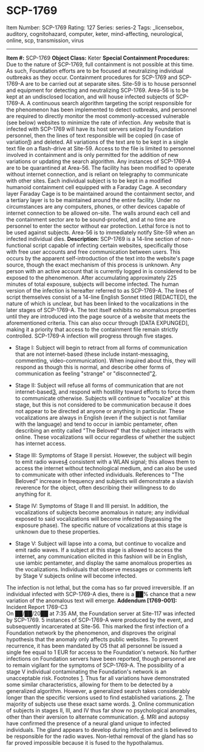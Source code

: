# SCP-1769
Item Number: SCP-1769
Rating: 127
Series: series-2
Tags: _licensebox, auditory, cognitohazard, computer, keter, mind-affecting, neurological, online, scp, transmission, virus

---

**Item #:** SCP-1769
**Object Class:** Keter
**Special Containment Procedures:** Due to the nature of SCP-1769, full containment is not possible at this time. As such, Foundation efforts are to be focused at neutralizing individual outbreaks as they occur. Containment procedures for SCP-1769 and SCP-1769-A are to be carried out at separate sites. Site-59 is to house personnel and equipment for detecting and neutralizing SCP-1769. Area-56 is to be kept at an undisclosed location, and will house infected subjects of SCP-1769-A.
A continuous search algorithm targeting the script responsible for the phenomenon has been implemented to detect outbreaks, and personnel are required to directly monitor the most commonly-accessed vulnerable (see below) websites to minimize the rate of infection. Any website that is infected with SCP-1769 will have its host servers seized by Foundation personnel, then the lines of text responsible will be copied (in case of variation[1](javascript:;)) and deleted. All variations of the text are to be kept in a single text file on a flash-drive at Site-59. Access to the file is limited to personnel involved in containment and is only permitted for the addition of new variations or updating the search algorithm.
Any instances of SCP-1769-A are to be quarantined at Area-56. The facility has been modified to operate without internet connection, and is reliant on telegraphy to communicate with other sites. Each individual subject is to be kept in a modified humanoid containment cell equipped with a Faraday Cage. A secondary layer Faraday Cage is to be maintained around the containment sector, and a tertiary layer is to be maintained around the entire facility. Under no circumstances are any computers, phones, or other devices capable of internet connection to be allowed on-site. The walls around each cell and the containment sector are to be sound-proofed, and at no time are personnel to enter the sector without ear protection. Lethal force is not to be used against subjects. Area-56 is to immediately notify Site-59 when an infected individual dies.
**Description:** SCP-1769 is a 14-line section of non-functional script capable of infecting certain websites, specifically those with free user accounts and free communication between users. This occurs by the apparent self-introduction of the text into the website's page source, though the exact mechanism of this process is unknown. Any person with an active account that is currently logged in is considered to be exposed to the phenomenon. After accumulating approximately 225 minutes of total exposure, subjects will become infected. The human version of the infection is hereafter referred to as SCP-1769-A.
The lines of script themselves consist of a 14-line English Sonnet titled [REDACTED], the nature of which is unclear, but has been linked to the vocalizations in the later stages of SCP-1769-A. The text itself exhibits no anomalous properties until they are introduced into the page source of a website that meets the aforementioned criteria. This can also occur through [DATA EXPUNGED], making it a priority that access to the containment file remain strictly controlled.
SCP-1769-A infection will progress through five stages.
  * Stage I: Subject will begin to retract from all forms of communication that are not internet-based (these include instant-messaging, commenting, video-communication). When inquired about this, they will respond as though this is normal, and describe other forms of communication as feeling "strange" or "disconnected"[2](javascript:;).

  * Stage II: Subject will refuse all forms of communication that are not internet-based[3](javascript:;), and respond with hostility toward efforts to force them to communicate otherwise. Subjects will continue to "vocalize" at this stage, but this is not considered to be communication because it does not appear to be directed at anyone or anything in particular. These vocalizations are always in English (even if the subject is not familiar with the language) and tend to occur in iambic pentameter, often describing an entity called "The Beloved" that the subject interacts with online. These vocalizations will occur regardless of whether the subject has internet access.

  * Stage III: Symptoms of Stage II persist. However, the subject will begin to emit radio waves[4](javascript:;) consistent with a WLAN signal; this allows them to access the internet without technological medium, and can also be used to communicate with other infected individuals. References to "The Beloved" increase in frequency and subjects will demonstrate a slavish reverence for the object, often describing their willingness to do anything for it.

  * Stage IV: Symptoms of Stage II and III persist. In addition, the vocalizations of subjects become anomalous in nature; any individual exposed to said vocalizations will become infected (bypassing the exposure phase). The specific nature of vocalizations at this stage is unknown due to these properties.

  * Stage V: Subject will lapse into a coma, but continue to vocalize and emit radio waves. If a subject at this stage is allowed to access the internet, any communication elicited in this fashion will be in English, use iambic pentameter, and display the same anomalous properties as the vocalizations. Individuals that observe messages or comments left by Stage V subjects online will become infected.

The infection is not lethal, but the coma has so far proved irreversible. If an individual infected with SCP-1769-A dies, there is a ██% chance that a new variation of the anomalous text will emerge.
**Addendum [1769-001]:** Incident Report 1769-C3  
On ██/██/20██ at 7:35 AM, the Foundation server at Site-117 was infected by SCP-1769. 5 instances of SCP-1769-A were produced by the event, and subsequently incarcerated at Site-56. This marked the first infection of a Foundation network by the phenomenon, and disproves the original hypothesis that the anomaly only affects public websites. To prevent recurrence, it has been mandated by O5 that all personnel be issued a single fee equal to 1 EUR for access to the Foundation's network. No further infections on Foundation servers have been reported, though personnel are to remain vigilant for the symptoms of SCP-1769-A. The possibility of a stage V individual contaminating the Foundation's network is an unacceptable risk.
Footnotes
[1](javascript:;). Thus far all variations have demonstrated some similar characteristics, allowing for them to be detected by a generalized algorithm. However, a generalized search takes considerably longer than the specific versions used to find established variations.
[2](javascript:;). The majority of subjects use these exact same words.
[3](javascript:;). Online communication of subjects in stages II, III, and IV thus far show no psychological anomalies, other than their aversion to alternate communication.
[4](javascript:;). MRI and autopsy have confirmed the presence of a neural gland unique to infected individuals. The gland appears to develop during infection and is believed to be responsible for the radio waves. Non-lethal removal of the gland has so far proved impossible because it is fused to the hypothalamus.